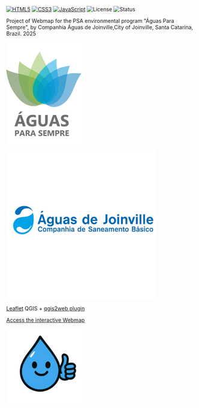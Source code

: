 [![HTML5](https://img.shields.io/badge/HTML5-%23E34F26.svg?logo=HTML5&logoColor=white)](https://developer.mozilla.org/docs/Web/HTML)
[![CSS3](https://img.shields.io/badge/CSS3-%231572B6.svg?logo=CSS3&logoColor=white)](https://developer.mozilla.org/docs/Web/CSS)
[![JavaScript](https://img.shields.io/badge/JavaScript-%23F7DF1E.svg?logo=JavaScript&logoColor=black)](https://developer.mozilla.org/docs/Web/JavaScript)
![License](https://img.shields.io/badge/license-MIT-blue.svg)
![Status](https://img.shields.io/badge/status-active-success.svg)

Project of Webmap for the PSA environmental program "Águas Para Sempre", by Companhia Águas de Joinville,City of Joinville, Santa Catarina, Brazil. 2025

<img src="docs/images/LOGOPSA.png" alt="Águas para Sempre" width="200"/>          <img src="docs/images/logoteste.png" alt="Águas para Sempre" width="400"/>

[Leaflet](https://leafletjs.com/)  QGIS + [qgis2web plugin](https://plugins.qgis.org/plugins/qgis2web/) 

[Access the interactive Webmap](https://kongvinter.github.io/-guasparasempreMAPA/)

<img src="docs/images/happydropwater.png" alt="Dropwater" width="200"/>
